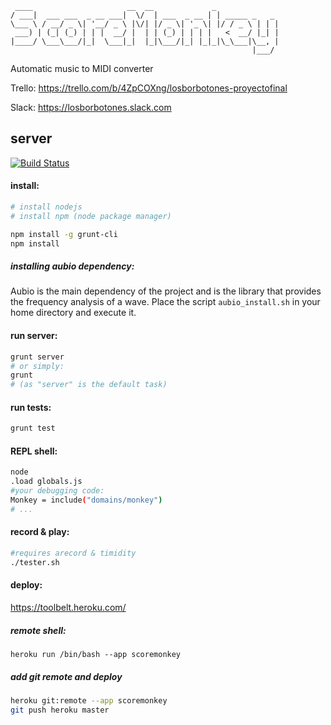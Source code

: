 ```
 ____                     __  __             _              
/ ___|  ___ ___  _ __ ___|  \/  | ___  _ __ | | _____ _   _ 
\___ \ / __/ _ \| '__/ _ \ |\/| |/ _ \| '_ \| |/ / _ \ | | |
 ___) | (_| (_) | | |  __/ |  | | (_) | | | |   <  __/ |_| |
|____/ \___\___/|_|  \___|_|  |_|\___/|_| |_|_|\_\___|\__, |
                                                      |___/ 
```
Automatic music to MIDI converter

Trello: https://trello.com/b/4ZpCOXng/losborbotones-proyectofinal

Slack: https://losborbotones.slack.com 

## server

[![Build Status](https://semaphoreci.com/api/v1/projects/7f2c0aa5-872c-4170-8077-9f64bb5dfd5c/408337/badge.svg)](https://semaphoreci.com/rodri042/scoremonkey) 

#### install:
```bash
# install nodejs
# install npm (node package manager)

npm install -g grunt-cli
npm install
```

##### installing aubio dependency:
Aubio is the main dependency of the project and is the library that provides the frequency analysis of a  wave. Place the script `aubio_install.sh` in your home directory and execute it.

#### run server:
```bash
grunt server
# or simply:
grunt
# (as "server" is the default task)
```

#### run tests:
```bash
grunt test
```

#### REPL shell:
```bash
node
.load globals.js
#your debugging code:
Monkey = include("domains/monkey")
# ...
```

#### record & play:
```bash
#requires arecord & timidity
./tester.sh
```

#### deploy:
https://toolbelt.heroku.com/

##### remote shell:
```heroku run /bin/bash --app scoremonkey```

##### add git remote and deploy
```bash
heroku git:remote --app scoremonkey
git push heroku master
```
